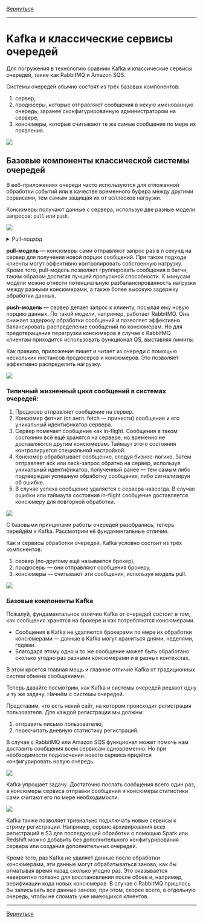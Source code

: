 [Вернуться][main]

---

# Kafka и классические сервисы очередей

Для погружения в технологию сравним Kafka и классические сервисы очередей, такие как RabbitMQ и Amazon SQS.

Системы очередей обычно состоят из трёх базовых компонентов:

1) сервер,
2) продюсеры, которые отправляют сообщения в некую именованную очередь, заранее сконфигурированную администратором на
   сервере,
3) консюмеры, которые считывают те же самые сообщения по мере их появления.

![](../img/queues/img_5.png)

## Базовые компоненты классической системы очередей

В веб-приложениях очереди часто используются для отложенной обработки событий или в качестве временного буфера между
другими сервисами, тем самым защищая их от всплесков нагрузки.

Консюмеры получают данные с сервера, используя две разные модели запросов: `pull` или `push`.

![](../img/queues/img_1.png)

<details>
<summary>Pull-подход</summary>

![](../img/queues/img_2.png)

</details>

**pull-модель** — консюмеры сами отправляют запрос раз в n секунд на сервер для получения новой порции сообщений. При
таком подходе клиенты могут эффективно контролировать собственную нагрузку. Кроме того, pull-модель позволяет
группировать сообщения в батчи, таким образом достигая лучшей пропускной способности. К минусам модели можно отнести
потенциальную разбалансированность нагрузки между разными консюмерами, а также более высокую задержку обработки данных.

**push-модель** — сервер делает запрос к клиенту, посылая ему новую порцию данных. По такой модели, например, работает
RabbitMQ. Она снижает задержку обработки сообщений и позволяет эффективно балансировать распределение сообщений по
консюмерам. Но для предотвращения перегрузки консюмеров в случае с RabbitMQ клиентам приходится использовать
функционал QS, выставляя лимиты.

Как правило, приложение пишет и читает из очереди с помощью нескольких инстансов продюсеров и консюмеров. Это позволяет
эффективно распределить нагрузку.

![](../img/queues/img_3.png)

### Типичный жизненный цикл сообщений в системах очередей:

1. Продюсер отправляет сообщение на сервер.
2. Консюмер фетчит (от англ. fetch — принести) сообщение и его уникальный идентификатор сервера.
3. Сервер помечает сообщение как in-flight. Сообщения в таком состоянии всё ещё хранятся на сервере, но временно не
   доставляются другим консюмерам. Таймаут этого состояния контролируется специальной настройкой.
4. Консюмер обрабатывает сообщение, следуя бизнес-логике. Затем отправляет ack или nack-запрос обратно на сервер,
   используя уникальный идентификатор, полученный ранее — тем самым либо подтверждая успешную обработку сообщения, либо
   сигнализируя об ошибке.
5. В случае успеха сообщение удаляется с сервера навсегда. В случае ошибки или таймаута состояния in-flight сообщение
   доставляется консюмеру для повторной обработки.

![](../img/queues/img_4.png)

С базовыми принципами работы очередей разобрались, теперь перейдём к Kafka. Рассмотрим её фундаментальные отличия.

Как и сервисы обработки очередей, Kafka условно состоит из трёх компонентов:

1) сервер (по-другому ещё называется брокер),
2) продюсеры — они отправляют сообщения брокеру,
3) консюмеры — считывают эти сообщения, используя модель pull.

![](../img/queues/img.png)

### Базовые компоненты Kafka

Пожалуй, фундаментальное отличие Kafka от очередей состоит в том, как сообщения хранятся на брокере и как потребляются
консюмерами.

- Сообщения в Kafka не удаляются брокерами по мере их обработки консюмерами — данные в Kafka могут храниться днями,
  неделями, годами.
- Благодаря этому одно и то же сообщение может быть обработано сколько угодно раз разными консюмерами и в разных
  контекстах.

В этом кроется главная мощь и главное отличие Kafka от традиционных систем обмена сообщениями.

Теперь давайте посмотрим, как Kafka и системы очередей решают одну и ту же задачу. Начнём с системы очередей.

Представим, что есть некий сайт, на котором происходит регистрация пользователя. Для каждой регистрации мы должны:

1) отправить письмо пользователю,
2) пересчитать дневную статистику регистраций.

В случае с RabbitMQ или Amazon SQS функционал может помочь нам доставить сообщения всем сервисам одновременно. Но при
необходимости подключения нового сервиса придётся конфигурировать новую очередь.

![](../img/queues/img_6.png)

Kafka упрощает задачу. Достаточно послать сообщения всего один раз, а консюмеры сервиса отправки сообщений и консюмеры
статистики сами считают его по мере необходимости.

![](../img/queues/img_7.png)

Kafka также позволяет тривиально подключать новые сервисы к стриму регистрации. Например, сервис архивирования всех
регистраций в S3 для последующей обработки с помощью Spark или Redshift можно добавить без дополнительного
конфигурирования сервера или создания дополнительных очередей.

Кроме того, раз Kafka не удаляет данные после обработки консюмерами, эти данные могут обрабатываться заново, как бы
отматывая время назад сколько угодно раз. Это оказывается невероятно полезно для восстановления после сбоев и, например,
верификации кода новых консюмеров. В случае с RabbitMQ пришлось бы записывать все данные заново, при этом, скорее
всего, в отдельную очередь, чтобы не сломать уже имеющихся клиентов.


---

[Вернуться][main]


[main]: ../../README.md "содержание"

[python kafka-client]: https://docs.confluent.io/kafka-clients/python/current/overview.html "python kafka-client"